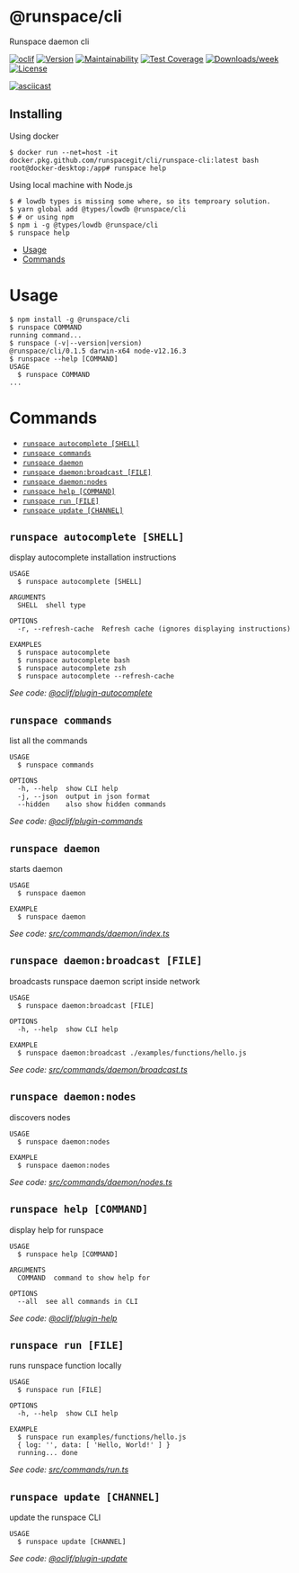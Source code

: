 @runspace/cli
=============

Runspace daemon cli

[![oclif](https://img.shields.io/badge/cli-oclif-brightgreen.svg)](https://oclif.io)
[![Version](https://img.shields.io/npm/v/@runspace/cli.svg)](https://npmjs.org/package/@runspace/cli)
[![Maintainability](https://api.codeclimate.com/v1/badges/12024b4af777d8de8deb/maintainability)](https://codeclimate.com/github/runspacegit/cli/maintainability)
[![Test Coverage](https://api.codeclimate.com/v1/badges/12024b4af777d8de8deb/test_coverage)](https://codeclimate.com/github/runspacegit/cli/test_coverage)
[![Downloads/week](https://img.shields.io/npm/dw/@runspace/cli.svg)](https://npmjs.org/package/@runspace/cli)
[![License](https://img.shields.io/npm/l/@runspace/cli.svg)](https://github.com/runspacegit/cli/blob/master/package.json)

[![asciicast](https://asciinema.org/a/335210.svg)](https://asciinema.org/a/335210)

## Installing
Using docker

```shell
$ docker run --net=host -it docker.pkg.github.com/runspacegit/cli/runspace-cli:latest bash
root@docker-desktop:/app# runspace help
```

Using local machine with Node.js

```shell
$ # lowdb types is missing some where, so its temproary solution.
$ yarn global add @types/lowdb @runspace/cli
$ # or using npm
$ npm i -g @types/lowdb @runspace/cli
$ runspace help
```

<!-- toc -->
* [Usage](#usage)
* [Commands](#commands)
<!-- tocstop -->
# Usage
<!-- usage -->
```sh-session
$ npm install -g @runspace/cli
$ runspace COMMAND
running command...
$ runspace (-v|--version|version)
@runspace/cli/0.1.5 darwin-x64 node-v12.16.3
$ runspace --help [COMMAND]
USAGE
  $ runspace COMMAND
...
```
<!-- usagestop -->
# Commands
<!-- commands -->
* [`runspace autocomplete [SHELL]`](#runspace-autocomplete-shell)
* [`runspace commands`](#runspace-commands)
* [`runspace daemon`](#runspace-daemon)
* [`runspace daemon:broadcast [FILE]`](#runspace-daemonbroadcast-file)
* [`runspace daemon:nodes`](#runspace-daemonnodes)
* [`runspace help [COMMAND]`](#runspace-help-command)
* [`runspace run [FILE]`](#runspace-run-file)
* [`runspace update [CHANNEL]`](#runspace-update-channel)

## `runspace autocomplete [SHELL]`

display autocomplete installation instructions

```
USAGE
  $ runspace autocomplete [SHELL]

ARGUMENTS
  SHELL  shell type

OPTIONS
  -r, --refresh-cache  Refresh cache (ignores displaying instructions)

EXAMPLES
  $ runspace autocomplete
  $ runspace autocomplete bash
  $ runspace autocomplete zsh
  $ runspace autocomplete --refresh-cache
```

_See code: [@oclif/plugin-autocomplete](https://github.com/oclif/plugin-autocomplete/blob/v0.2.0/src/commands/autocomplete/index.ts)_

## `runspace commands`

list all the commands

```
USAGE
  $ runspace commands

OPTIONS
  -h, --help  show CLI help
  -j, --json  output in json format
  --hidden    also show hidden commands
```

_See code: [@oclif/plugin-commands](https://github.com/oclif/plugin-commands/blob/v1.2.3/src/commands/commands.ts)_

## `runspace daemon`

starts daemon

```
USAGE
  $ runspace daemon

EXAMPLE
  $ runspace daemon
```

_See code: [src/commands/daemon/index.ts](https://github.com/runspacegit/cli/blob/v0.1.5/src/commands/daemon/index.ts)_

## `runspace daemon:broadcast [FILE]`

broadcasts runspace daemon script inside network

```
USAGE
  $ runspace daemon:broadcast [FILE]

OPTIONS
  -h, --help  show CLI help

EXAMPLE
  $ runspace daemon:broadcast ./examples/functions/hello.js
```

_See code: [src/commands/daemon/broadcast.ts](https://github.com/runspacegit/cli/blob/v0.1.5/src/commands/daemon/broadcast.ts)_

## `runspace daemon:nodes`

discovers nodes

```
USAGE
  $ runspace daemon:nodes

EXAMPLE
  $ runspace daemon:nodes
```

_See code: [src/commands/daemon/nodes.ts](https://github.com/runspacegit/cli/blob/v0.1.5/src/commands/daemon/nodes.ts)_

## `runspace help [COMMAND]`

display help for runspace

```
USAGE
  $ runspace help [COMMAND]

ARGUMENTS
  COMMAND  command to show help for

OPTIONS
  --all  see all commands in CLI
```

_See code: [@oclif/plugin-help](https://github.com/oclif/plugin-help/blob/v3.0.1/src/commands/help.ts)_

## `runspace run [FILE]`

runs runspace function locally

```
USAGE
  $ runspace run [FILE]

OPTIONS
  -h, --help  show CLI help

EXAMPLE
  $ runspace run examples/functions/hello.js
  { log: '', data: [ 'Hello, World!' ] }
  running... done
```

_See code: [src/commands/run.ts](https://github.com/runspacegit/cli/blob/v0.1.5/src/commands/run.ts)_

## `runspace update [CHANNEL]`

update the runspace CLI

```
USAGE
  $ runspace update [CHANNEL]
```

_See code: [@oclif/plugin-update](https://github.com/oclif/plugin-update/blob/v1.3.10/src/commands/update.ts)_
<!-- commandsstop -->
